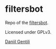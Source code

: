 # filtersbot

Repo of the [filtersbot](https://telegram.me/filtersbot).

Licensed under GPLv3.

[Daniil Gentili](https://daniil.it)
